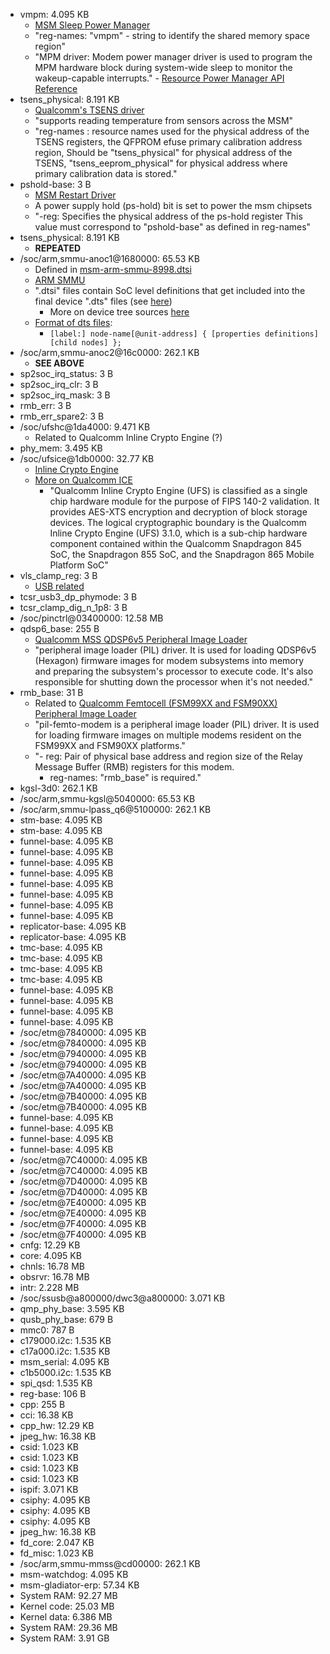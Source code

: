 - vmpm: 4.095 KB
  - [MSM Sleep Power Manager](https://android.googlesource.com/kernel/msm/+/android-msm-flo-3.4-kitkat-mr1/Documentation/devicetree/bindings/arm/msm/mpm.txt)
  - "reg-names: "vmpm" - string to identify the shared memory space region"
  - "MPM driver: Modem power manager driver is used to program the MPM hardware block
during system-wide sleep to monitor the wakeup-capable interrupts." - [Resource Power Manager API Reference](https://developer.qualcomm.com/qfile/35136/lm80-p0436-73_a_qualcomm_snapdragon_410e_processor_apq8016e_system_power_overview.pdf)
- tsens_physical: 8.191 KB
  - [Qualcomm's TSENS driver](https://android.googlesource.com/kernel/msm/+/android-msm-bullhead-3.10-marshmallow-dr/Documentation/devicetree/bindings/thermal/tsens.txt)
  - "supports reading temperature from sensors across the MSM"
  - "reg-names : resource names used for the physical address of the TSENS
	      registers, the QFPROM efuse primary calibration address region,
	      Should be "tsens_physical" for physical address of the TSENS,
	      "tsens_eeprom_physical" for physical address where primary
	      calibration data is stored."
- pshold-base: 3 B
  - [MSM Restart Driver](https://android.googlesource.com/kernel/msm/+/android-7.1.0_r0.2/Documentation/devicetree/bindings/power_supply/msm-poweroff.txt)
  - A power supply hold (ps-hold) bit is set to power the msm chipsets
  - "-reg: Specifies the physical address of the ps-hold register
      This value must correspond to "pshold-base" as defined in reg-names"
- tsens_physical: 8.191 KB
  - **REPEATED**
- /soc/arm,smmu-anoc1@1680000: 65.53 KB
  - Defined in [msm-arm-smmu-8998.dtsi](https://android.googlesource.com/kernel/msm/+/android-msm-wahoo-4.4-oreo-dr1/arch/arm/boot/dts/qcom/msm-arm-smmu-8998.dtsi)
  - [ARM SMMU](https://android.googlesource.com/kernel/msm/+/android-7.1.0_r0.2/Documentation/devicetree/bindings/iommu/arm,smmu.txt)
  - ".dtsi" files contain SoC level definitions that get included into the final device ".dts" files (see [here](https://bootlin.com/pub/conferences/2013/elce/petazzoni-device-tree-dummies/petazzoni-device-tree-dummies.pdf))
    - More on device tree sources [here](https://www.digi.com/resources/documentation/digidocs/90002287/reference/bsp/r_device_tree_files.htm)
  - [Format of dts files](https://devicetree-specification.readthedocs.io/en/latest/source-language.html):
    - `[label:] node-name[@unit-address] {
			[properties definitions]
			[child nodes]
		};`
- /soc/arm,smmu-anoc2@16c0000: 262.1 KB
  - **SEE ABOVE**
- sp2soc_irq_status: 3 B
- sp2soc_irq_clr: 3 B
- sp2soc_irq_mask: 3 B
- rmb_err: 3 B
- rmb_err_spare2: 3 B
- /soc/ufshc@1da4000: 9.471 KB
  - Related to Qualcomm Inline Crypto Engine (?)
- phy_mem: 3.495 KB
- /soc/ufsice@1db0000: 32.77 KB
  - [Inline Crypto Engine](https://android.googlesource.com/kernel/msm.git/+/android-msm-bullhead-3.10-n-preview-1/Documentation/devicetree/bindings/crypto/msm/ice.txt)
  - [More on Qualcomm ICE](https://csrc.nist.gov/CSRC/media/projects/cryptographic-module-validation-program/documents/security-policies/140sp3124.pdf)
    - "Qualcomm Inline Crypto Engine (UFS) is classified as a single chip hardware module for the
purpose of FIPS 140-2 validation. It provides AES-XTS encryption and decryption of block storage
devices. The logical cryptographic boundary is the Qualcomm Inline Crypto Engine (UFS) 3.1.0,
which is a sub-chip hardware component contained within the Qualcomm Snapdragon 845 SoC,
the Snapdragon 855 SoC, and the Snapdragon 865 Mobile Platform SoC"
- vls_clamp_reg: 3 B
  - [USB related](https://android.googlesource.com/kernel/msm/+/android-7.1.0_r0.2/Documentation/devicetree/bindings/usb/msm-phy.txt)
- tcsr_usb3_dp_phymode: 3 B
- tcsr_clamp_dig_n_1p8: 3 B
- /soc/pinctrl@03400000: 12.58 MB
- qdsp6_base: 255 B
  - [Qualcomm MSS QDSP6v5 Peripheral Image Loader](https://android.googlesource.com/kernel/msm/+/android-msm-3.9-usb-and-mmc-hacks/Documentation/devicetree/bindings/pil/pil-q6v5-mss.txt)
  - "peripheral image loader (PIL) driver. It is used for
loading QDSP6v5 (Hexagon) firmware images for modem subsystems into memory and
preparing the subsystem's processor to execute code. It's also responsible for
shutting down the processor when it's not needed."
- rmb_base: 31 B
  - Related to [Qualcomm Femtocell (FSM99XX and FSM90XX) Peripheral Image Loader](https://android.googlesource.com/kernel/msm/+/android-msm-bullhead-3.10-marshmallow-dr/Documentation/devicetree/bindings/pil/pil-femto-modem.txt)
  - "pil-femto-modem is a peripheral image loader (PIL) driver. It is used for loading firmware images on multiple modems resident on the FSM99XX and FSM90XX platforms."
  - "- reg: Pair of physical base address and region size of the
            Relay Message Buffer (RMB) registers for this modem.
     - reg-names:            "rmb_base" is required."
- kgsl-3d0: 262.1 KB
- /soc/arm,smmu-kgsl@5040000: 65.53 KB
- /soc/arm,smmu-lpass_q6@5100000: 262.1 KB
- stm-base: 4.095 KB
- stm-base: 4.095 KB
- funnel-base: 4.095 KB
- funnel-base: 4.095 KB
- funnel-base: 4.095 KB
- funnel-base: 4.095 KB
- funnel-base: 4.095 KB
- funnel-base: 4.095 KB
- funnel-base: 4.095 KB
- funnel-base: 4.095 KB
- replicator-base: 4.095 KB
- replicator-base: 4.095 KB
- tmc-base: 4.095 KB
- tmc-base: 4.095 KB
- tmc-base: 4.095 KB
- tmc-base: 4.095 KB
- funnel-base: 4.095 KB
- funnel-base: 4.095 KB
- funnel-base: 4.095 KB
- funnel-base: 4.095 KB
- /soc/etm@7840000: 4.095 KB
- /soc/etm@7840000: 4.095 KB
- /soc/etm@7940000: 4.095 KB
- /soc/etm@7940000: 4.095 KB
- /soc/etm@7A40000: 4.095 KB
- /soc/etm@7A40000: 4.095 KB
- /soc/etm@7B40000: 4.095 KB
- /soc/etm@7B40000: 4.095 KB
- funnel-base: 4.095 KB
- funnel-base: 4.095 KB
- funnel-base: 4.095 KB
- funnel-base: 4.095 KB
- /soc/etm@7C40000: 4.095 KB
- /soc/etm@7C40000: 4.095 KB
- /soc/etm@7D40000: 4.095 KB
- /soc/etm@7D40000: 4.095 KB
- /soc/etm@7E40000: 4.095 KB
- /soc/etm@7E40000: 4.095 KB
- /soc/etm@7F40000: 4.095 KB
- /soc/etm@7F40000: 4.095 KB
- cnfg: 12.29 KB
- core: 4.095 KB
- chnls: 16.78 MB
- obsrvr: 16.78 MB
- intr: 2.228 MB
- /soc/ssusb@a800000/dwc3@a800000: 3.071 KB
- qmp_phy_base: 3.595 KB
- qusb_phy_base: 679 B
- mmc0: 787 B
- c179000.i2c: 1.535 KB
- c17a000.i2c: 1.535 KB
- msm_serial: 4.095 KB
- c1b5000.i2c: 1.535 KB
- spi_qsd: 1.535 KB
- reg-base: 106 B
- cpp: 255 B
- cci: 16.38 KB
- cpp_hw: 12.29 KB
- jpeg_hw: 16.38 KB
- csid: 1.023 KB
- csid: 1.023 KB
- csid: 1.023 KB
- csid: 1.023 KB
- ispif: 3.071 KB
- csiphy: 4.095 KB
- csiphy: 4.095 KB
- csiphy: 4.095 KB
- jpeg_hw: 16.38 KB
- fd_core: 2.047 KB
- fd_misc: 1.023 KB
- /soc/arm,smmu-mmss@cd00000: 262.1 KB
- msm-watchdog: 4.095 KB
- msm-gladiator-erp: 57.34 KB
- System RAM: 92.27 MB
- Kernel code: 25.03 MB
- Kernel data: 6.386 MB
- System RAM: 29.36 MB
- System RAM: 3.91 GB

